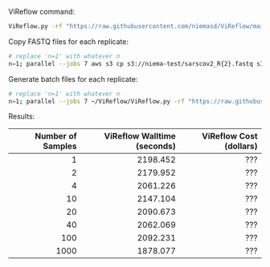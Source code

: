 ViReflow command:

```bash
ViReflow.py -rf "https://raw.githubusercontent.com/niemasd/ViReflow/main/demo/NC_045512.2.fas" -rg "https://raw.githubusercontent.com/niemasd/ViReflow/main/demo/NC_045512.2.gff3" -p "https://raw.githubusercontent.com/niemasd/ViReflow/main/demo/sarscov2_v2_primers_swift.bed" -d OUTPUT_S3_DIR -mt 1 -id REPNUM -o REPNUM.rf R1_FASTQ_S3 R2_FASTQ_S3
```

Copy FASTQ files for each replicate:

```bash
# replace 'n=1' with whatever n
n=1; parallel --jobs 7 aws s3 cp s3://niema-test/sarscov2_R{2}.fastq s3://niema-test/n$n/n$n.r{1}_R{2}.fastq ::: $(seq -w 1 $n) ::: 1 2
```

Generate batch files for each replicate:

```bash
# replace 'n=1' with whatever n
n=1; parallel --jobs 7 ~/ViReflow/ViReflow.py -rf "https://raw.githubusercontent.com/niemasd/ViReflow/main/demo/NC_045512.2.fas" -rg "https://raw.githubusercontent.com/niemasd/ViReflow/main/demo/NC_045512.2.gff3" -p "https://raw.githubusercontent.com/niemasd/ViReflow/main/demo/sarscov2_v2_primers_swift.bed" -d s3://niema-test/n$n -mt 1 -id n$n.r{} -o n$n.r{}.rf s3://niema-test/n$n/n$n.r{}_R1.fastq s3://niema-test/n$n/n$n.r{}_R2.fastq ::: $(seq -w 1 $n)
```

Results:

| Number of Samples | ViReflow Walltime (seconds) | ViReflow Cost (dollars) |
| ----------------: | --------------------------: | ----------------------: |
|                 1 |                    2198.452 |                     ??? |
|                 2 |                    2179.952 |                     ??? |
|                 4 |                    2061.226 |                     ??? |
|                10 |                    2147.104 |                     ??? |
|                20 |                    2090.673 |                     ??? |
|                40 |                    2062.069 |                     ??? |
|               100 |                    2092.231 |                     ??? |
|              1000 |                    1878.077 |                     ??? |
